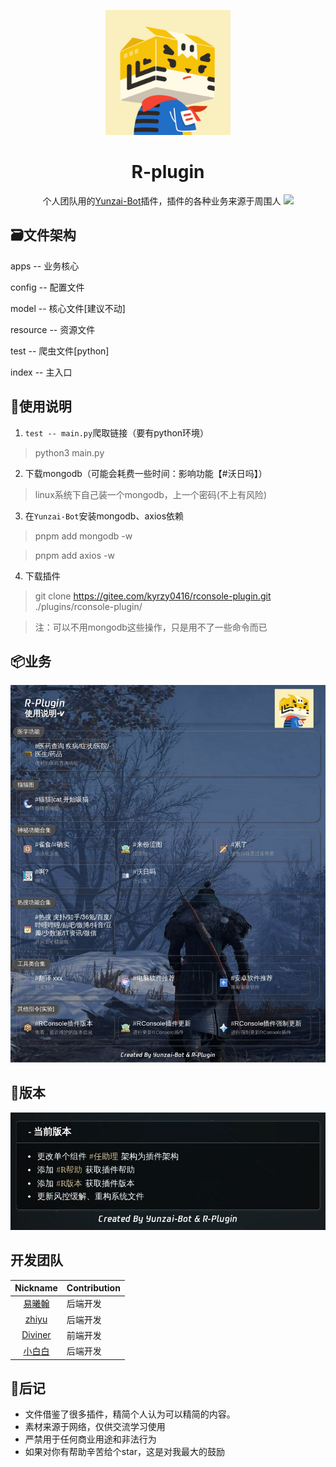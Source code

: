 <p align="center">
  <a href="https://gitee.com/kyrzy0416/rconsole-plugin">
    <img width="200" src="./img/logo.png">
  </a>
</p>

<div align="center">
    <h1>R-plugin</h1>
    个人团队用的<a href="https://gitee.com/Le-niao/Yunzai-Bot" target="_blank">Yunzai-Bot</a>插件，插件的各种业务来源于周围人
<img src="https://cdn.jsdelivr.net/gh/xianxincoder/xianxincoder/assets/github-contribution-grid-snake.svg">
</div>

## 🗃️文件架构
apps -- 业务核心

config -- 配置文件

model -- 核心文件[建议不动]

resource -- 资源文件

test -- 爬虫文件[python]

index -- 主入口

## 📔使用说明
1. `test -- main.py`爬取链接（要有python环境）
> python3 main.py
2. 下载mongodb（可能会耗费一些时间：影响功能【#沃日吗】）
> linux系统下自己装一个mongodb，上一个密码(不上有风险)
3. 在`Yunzai-Bot`安装mongodb、axios依赖
> pnpm add mongodb -w

> pnpm add axios -w
4. 下载插件
> git clone https://gitee.com/kyrzy0416/rconsole-plugin.git ./plugins/rconsole-plugin/

> 注：可以不用mongodb这些操作，只是用不了一些命令而已

## 📦业务
![help](./img/help.jpg)

## 🤳版本
![help](./img/version.jpg)

## 开发团队
| Nickname                                                     | Contribution |
| :----------------------------------------------------------: |--------------|
|[易曦翰](https://gitee.com/yixihan) | 后端开发         |
|[zhiyu](https://gitee.com/kyrzy0416) | 后端开发         |
|[Diviner](https://gitee.com/divinerJJ) | 前端开发         |
|[小白白](https://gitee.com/little_White01) | 后端开发         |

## 🚀后记
* 文件借鉴了很多插件，精简个人认为可以精简的内容。 
* 素材来源于网络，仅供交流学习使用 
* 严禁用于任何商业用途和非法行为 
* 如果对你有帮助辛苦给个star，这是对我最大的鼓励